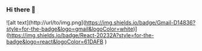 ### Hi there 👋

![alt text](http://url/to/img.png](https://img.shields.io/badge/Gmail-D14836?style=for-the-badge&logo=gmail&logoColor=white)](https://img.shields.io/badge/React-20232A?style=for-the-badge&logo=react&logoColor=61DAFB )

<!--
**lucas-franc/lucas-franc** is a ✨ _special_ ✨ repository because its `README.md` (this file) appears on your GitHub profile.

Here are some ideas to get you started:

- 🔭 I’m currently working on ...
- 🌱 I’m currently learning ...
- 👯 I’m looking to collaborate on ...
- 🤔 I’m looking for help with ...
- 💬 Ask me about ...
- 📫 How to reach me: ...
- 😄 Pronouns: ...
- ⚡ Fun fact: ...
-->

